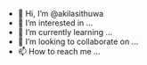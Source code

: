 - 👋 Hi, I’m @akilasithuwa
- 👀 I’m interested in ...
- 🌱 I’m currently learning ...
- 💞️ I’m looking to collaborate on ...
- 📫 How to reach me ...

<!---
akilasithuwa/akilasithuwa is a ✨ special ✨ repository because its `README.md` (this file) appears on your GitHub profile.
You can click the Preview link to take a look at your changes.
--->
